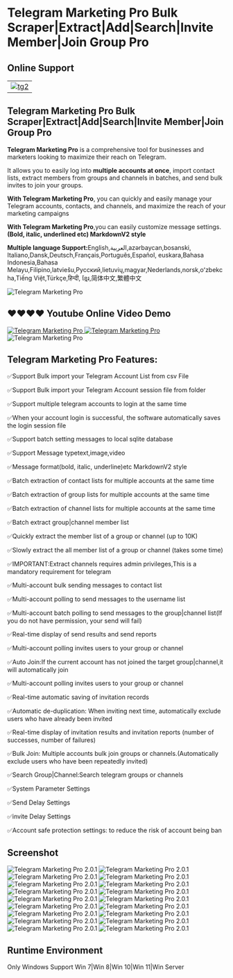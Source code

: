 # Telegram Marketing Pro Bulk Scraper|Extract|Add|Search|Invite Member|Join Group Pro


<h2><strong>Online Support</strong></h2>

<table>
  <tr>
    <td>
      <a href="https://t.me/IonicSupport" rel="nofollow">
        <img src="https://i.ibb.co/QNgG46g/tg2.png" alt="tg2">
      </a>
    </td>
  </tr>
</table>

 <h2><strong>  Telegram Marketing Pro Bulk Scraper|Extract|Add|Search|Invite Member|Join Group Pro</strong></h2>
<p><strong>Telegram Marketing Pro</strong> is a comprehensive tool for businesses and marketers looking to maximize
  their reach on Telegram. </p>

<p>It allows you to easily log into <strong>multiple accounts at once</strong>, import contact lists, extract members
  from groups and channels in batches, and send bulk invites to join your groups.</p>

<p><strong>With Telegram Marketing Pro</strong>, you can quickly and easily manage your Telegram accounts, contacts, and
  channels,
  and maximize the reach of your marketing campaigns</p>
<p><strong>With Telegram Marketing Pro</strong>,you can easily customize message settings.<strong>(Bold, italic,
  underlined etc) MarkdownV2 style</strong></p>
  
 <p><strong>Multiple language Support:</strong>English,العربية,azərbaycan,bosanski, Italiano,Dansk,Deutsch,Français,Português,Español, 
 euskara,Bahasa Indonesia,Bahasa Melayu,Filipino,latviešu,Русский,lietuvių,magyar,Nederlands,norsk,oʻzbekcha,Tiếng Việt,Türkçe,हिन्दी,
 ខ្មែរ,简体中文,繁體中文</p>

<img src="https://i.ibb.co/ky0DfFW/brandservice.png" alt="Telegram Marketing Pro" />

<h2><strong>❤️❤️❤️❤ Youtube Online Video Demo</strong></h2>
<a href="https://youtu.be/AsQcV-kl5P4" terget="_blank">
  <img src="https://i.ibb.co/xzxBQWw/ytbdemo.png" alt="Telegram Marketing Pro" />
</a>
<a href="https://youtu.be/AsQcV-kl5P4" terget="_blank">
  <img src="https://i.ibb.co/S0yZv2r/watchbtn.jpg" alt="Telegram Marketing Pro" />
</a>

<img src="https://i.ibb.co/L5qSkB5/descpriton.png" alt="Telegram Marketing Pro" />

<h2><strong>Telegram Marketing Pro Features:</strong></h2>
 ✅Support Bulk import your Telegram Account List from csv File

✅Support Bulk import your Telegram Account session file from folder

✅Support multiple telegram accounts to login at the same time

✅When your account login is successful, the software automatically saves the login session file

✅Support batch setting messages to local sqlite database

✅Support Message typetext,image,video

✅Message format(bold, italic, underline)etc MarkdownV2 style

✅Batch extraction of contact lists for multiple accounts at the same time

✅Batch extraction of group lists for multiple accounts at the same time

✅Batch extraction of channel lists for multiple accounts at the same time

✅Batch extract group|channel member list

✅Quickly extract the member list of a group or channel (up to 10K)

✅Slowly extract the all member list of a group or channel (takes some time)

✅IMPORTANT:Extract channels requires admin privileges,This is a mandatory requirement for telegram

✅Multi-account bulk sending messages to contact list

✅Multi-account polling to send messages to the username list

✅Multi-account batch polling to send messages to the group|channel list(If you do not have permission, your send will fail)

✅Real-time display of send results and send reports

✅Multi-account polling invites users to your group or channel

✅Auto Join:If the current account has not joined the target group|channel,it will automatically join

✅Multi-account polling invites users to your group or channel

✅Real-time automatic saving of invitation records

✅Automatic de-duplication: When inviting next time, automatically exclude users who have already been invited

✅Real-time display of invitation results and invitation reports (number of successes, number of failures)

✅Bulk Join: Multiple accounts bulk join groups or channels.(Automatically exclude users who have been repeatedly invited)

✅Search Group|Channel:Search telegram groups or channels

✅System Parameter Settings

✅Send Delay Settings

✅invite Delay Settings

✅Account safe protection settings: to reduce the risk of account being ban

<h2><strong>Screenshot</strong></h2>
<img src="https://i.ibb.co/j4BXyNv/01.png" alt="Telegram Marketing Pro 2.0.1">
<img src="https://i.ibb.co/Yj5JBJW/02.png" alt="Telegram Marketing Pro 2.0.1">
<img src="https://i.ibb.co/8cJgL1X/03.png" alt="Telegram Marketing Pro 2.0.1">
<img src="https://i.ibb.co/njB7HfP/04.png" alt="Telegram Marketing Pro 2.0.1">
<img src="https://i.ibb.co/xY47xF0/05.png" alt="Telegram Marketing Pro 2.0.1">
<img src="https://i.ibb.co/JsL1qrs/06.png" alt="Telegram Marketing Pro 2.0.1">
<img src="https://i.ibb.co/hL56TzH/07.png" alt="Telegram Marketing Pro 2.0.1">
<img src="https://i.ibb.co/DGtfQ6S/08.png" alt="Telegram Marketing Pro 2.0.1">
<img src="https://i.ibb.co/QJ10GFq/09.png" alt="Telegram Marketing Pro 2.0.1">
<img src="https://i.ibb.co/6Z0tc0Z/10.png" alt="Telegram Marketing Pro 2.0.1">
<img src="https://i.ibb.co/hVh6D47/11.png" alt="Telegram Marketing Pro 2.0.1">
<img src="https://i.ibb.co/F81BCF4/12.png" alt="Telegram Marketing Pro 2.0.1">
<img src="https://i.ibb.co/7XXdSjP/13.png" alt="Telegram Marketing Pro 2.0.1">
<img src="https://i.ibb.co/MnKqR33/14.png" alt="Telegram Marketing Pro 2.0.1">
<img src="https://i.ibb.co/z7Sp6g0/15.png" alt="Telegram Marketing Pro 2.0.1">
<img src="https://i.ibb.co/hWNnzFW/16.png" alt="Telegram Marketing Pro 2.0.1">
<img src="https://i.ibb.co/RQ0sh47/17.png" alt="Telegram Marketing Pro 2.0.1">
<img src="https://i.ibb.co/gTbmrkD/18.png" alt="Telegram Marketing Pro 2.0.1">


<h2><strong>Runtime Environment</strong></h2>
Only Windows Support Win 7|Win 8|Win 10|Win 11|Win Server

 


 
